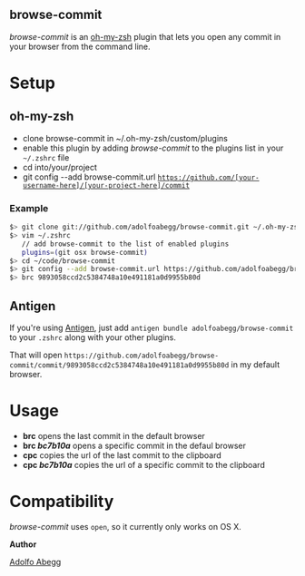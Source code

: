 browse-commit
-------------

_browse-commit_ is an [oh-my-zsh] plugin that lets you open any commit in your browser from the command line.

# Setup

## oh-my-zsh

 - clone browse-commit in ~/.oh-my-zsh/custom/plugins
 - enable this plugin by adding _browse-commit_ to the plugins list in your `~/.zshrc` file
 - cd into/your/project
 - git config --add browse-commit.url <code>https://github.com/[your-username-here]/[your-project-here]/commit</code>

### Example
```bash
$> git clone git://github.com/adolfoabegg/browse-commit.git ~/.oh-my-zsh/custom/plugins/browse-commit
$> vim ~/.zshrc
   // add browse-commit to the list of enabled plugins
   plugins=(git osx browse-commit)
$> cd ~/code/browse-commit
$> git config --add browse-commit.url https://github.com/adolfoabegg/browse-commit/commit
$> brc 9893058ccd2c5384748a10e491181a0d9955b80d
```

## Antigen

If you're using [Antigen](https://github.com/zsh-lovers/antigen), just add `antigen bundle adolfoabegg/browse-commit` to your `.zshrc` along with your other plugins.

That will open `https://github.com/adolfoabegg/browse-commit/commit/9893058ccd2c5384748a10e491181a0d9955b80d` in my default browser.

# Usage

 - **brc** opens the last commit in the default browser
 - **brc _bc7b10a_** opens a specific commit in the defaul browser
 - **cpc** copies the url of the last commit to the clipboard
 - **cpc _bc7b10a_** copies the url of a specific commit to the clipboard

# Compatibility
_browse-commit_ uses `open`, so it currently only works on OS X.

**Author**

[Adolfo Abegg]


  [oh-my-zsh]: https://github.com/robbyrussell/oh-my-zsh
  [Adolfo Abegg]: https://twitter.com/adolfoabegg
